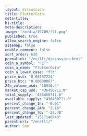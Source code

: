 ```yaml
---
layout: discussion
title: FlutterCoin
meta-title: 
h1-title: 
meta-description: 
image: "/media/19709/flt.png"
published: true
allow_search_engine: false
sitemap: false
enable_comment: false
sort_order: 638
permalink: "/en/flt/discussion.html"
coin_a_symbol: "FLT"
coin_a_name: "FlutterCoin"
coin_a_lower_case: "flt"
price_usd: "0.00787224"
price_btc: "0.00000067"
24h_volume_usd: "10930.4"
market_cap_usd: "436450711.0"
total_supply: "436450711.0"
available_supply: "436450711.0"
percent_change_1h: "-0.61"
percent_change_24h: "2.16"
percent_change_7d: "-23.48"
last_updated: "1517140743"
parent-url: "/en/flt/"
author: Sam
---
```


